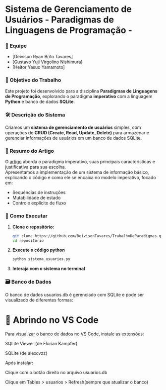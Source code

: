 # **Sistema de Gerenciamento de Usuários - Paradigmas de Linguagens de Programação -** 

### 📌 **Equipe**  
- [Deivison Ryan Brito Tavares]  
- [Gustavo Yuji Virgolino Nishimura]  
- [Heitor Yasuo Yamamoto]  

### 🎯 **Objetivo do Trabalho**  
Este projeto foi desenvolvido para a disciplina **Paradigmas de Linguagens de Programação**, explorando o paradigma **imperativo** com a linguagem **Python** e banco de dados **SQLite**.  

### 🛠️ **Descrição do Sistema**  
Criamos um **sistema de gerenciamento de usuários** simples, com operações de **CRUD (Create, Read, Update, Delete)** para armazenar e gerenciar informações de usuários em um banco de dados SQLite.  

### 📄 **Resumo do Artigo**  
O [artigo](https://docs.google.com/document/d/1ywxHPn6rMKXSiKhMicQ5E5gJez2PQHSPLktP2a8Uuhg/edit?tab=t.0) aborda o paradigma imperativo, suas principais características e justificativa para sua escolha.  
Apresentamos a implementação de um sistema de informação básico, explicando o código e como ele se encaixa no modelo imperativo, focado em:  
- Sequências de instruções  
- Mutabilidade de estado  
- Controle explícito de fluxo  

### 🚀 **Como Executar**  
1. **Clone o repositório:**  
   ```sh
   git clone https://github.com/DeivisonTavares/TrabalhoDeParadigmas.git
   cd repositorio

2. **Execute o código python**
    ```sh
    python sistema_usuarios.py

3. **Interaja com o sistema no terminal**

### 🗃️ Banco de Dados
O banco de dados usuarios.db é gerenciado com SQLite e pode ser visualizado de diferentes formas:

# 📌 Abrindo no VS Code
Para visualizar o banco de dados no VS Code, instale as extensões:

SQLite Viewer (de Florian Kampfer)

SQLite (de alexcvzz)

Após instalar:

Clique com o botão direito no arquivo usuarios.db

Clique em Tables > usuarios > Refresh(sempre que atualizar o banco)



